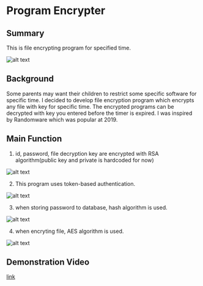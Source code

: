 # Program Encrypter  
## Summary   
This is file encrypting program for specified time.  

![alt text](https://github.com/JaeguKim/ProgramEncrypter/blob/master/ProgramEncrypter/summary.png)   
  
## Background  
Some parents may want their children to restrict some specific software for specific time. I decided to develop file encryption program which encrypts any file with key for specific time. The encrypted programs can be decrypted with key you entered before the timer is expired. I was inspired by Randomware which was popular at 2019.
  
## Main Function   
1. id, password, file decryption key are encrypted with RSA algorithm(public key and private is hardcoded for now)  

![alt text](https://github.com/JaeguKim/ProgramEncrypter/blob/master/ProgramEncrypter/rsa.png)  
  
2. This program uses token-based authentication.  

![alt text](https://github.com/JaeguKim/ProgramEncrypter/blob/master/ProgramEncrypter/jwt_auth.png)  
  
3. when storing password to database, hash algorithm is used.  
  
![alt text](https://github.com/JaeguKim/ProgramEncrypter/blob/master/ProgramEncrypter/hash.png)
  
4. when encryting file, AES algorithm is used.  
  
![alt text](https://github.com/JaeguKim/ProgramEncrypter/blob/master/ProgramEncrypter/aes_encrypt.png)

## Demonstration Video
[link](https://www.youtube.com/watch?v=DKc-Dy6k1Hc)
